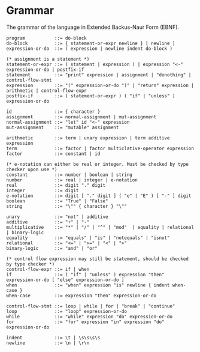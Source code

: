 # Grammar
The grammar of the language in Extended Backus-Naur Form (EBNF).

    program           ::= do-block
    do-block          ::= { statement-or-expr newline } [ newline ]
    expression-or-do  ::= ( expression | newline indent do-block ) 
    
    (* assignment is a statement *)
    statement-or-expr ::= ( statement | expression ) | expression "<-" expression-or-do | postfix-if
    statement         ::= "print" expression | assignment | "donothing" | control-flow-stmt
    expression        ::= "(" expression-or-do ")" | "return" expression | arithmetic | control-flow-expr
    postfix-if        ::= ( statement-or-expr ) ( "if" | "unless" ) expression-or-do
    
    id                ::= { character }
    assignment        ::= normal-assignment | mut-assignment
    normal-assignment ::= "let" id "<-" expression
    mut-assignment    ::= "mutable" assignment
    
    arithmetic        ::= term | unary expression | term additive expression
    term              ::= factor | factor multiclative-operator expression
    factor            ::= constant | id
    
    (* e-notation can either be real or integer. Must be checked by type checker upon use *)
    constant          ::= number | boolean | string
    number            ::= real | integer | e-notation
    real              ::= digit "." digit
    integer           ::= digit
    e-notation        ::= digit [ "." digit ] ( "e" | "E" ) [ "-" ] digit
    boolean           ::= "True" | "False"
    string            ::= "\"" { character } "\""
    
    unary             ::= "not" | additive
    additive          ::= "+" | "-"
    multiplicative    ::= "*" | "/" | "^" | "mod"  | equality | relational | binary-logic
    equality          ::= "equals" | "is" | "notequals" | "isnot"
    relational        ::= "<=" | ">=" | "<" | ">"
    binary-logic      ::= "and" | "or"
                                     
    (* control flow expression may still be statement, should be checked by type checker *)
    control-flow-expr ::= if | when
    if                ::= ( "if" | "unless" ) expression "then" expression-or-do [ "else" expression-or-do ]
    when              ::= "when" expression "is" newline { indent when-case }
    when-case         ::= expression "then" expression-or-do
    
    control-flow-stmt ::= loop | while | for | "break" | "continue"
    loop              ::= "loop" expression-or-do
    while             ::= "while" expression "do" expression-or-do
    for               ::= "for" expression "in" expression "do" expression-or-do
    
    indent            ::= \t | \s\s\s\s
    newline           ::= \n | \r\n
